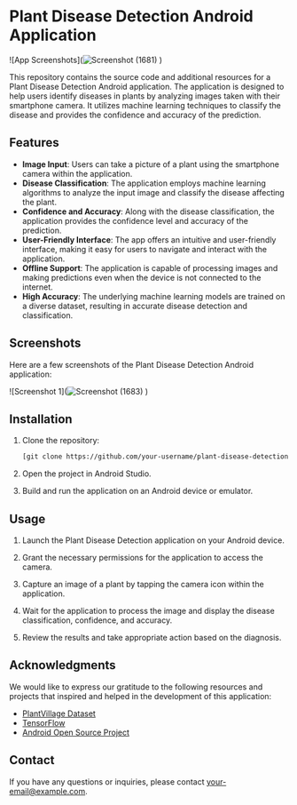 # Plant Disease Detection Android Application

![App Screenshots](![Screenshot (1681)](https://github.com/abhi-0013/plant-disease-detection-application/assets/94632685/aad6e650-9a87-4d39-b722-8afa2d9fb07b)
)

This repository contains the source code and additional resources for a Plant Disease Detection Android application. The application is designed to help users identify diseases in plants by analyzing images taken with their smartphone camera. It utilizes machine learning techniques to classify the disease and provides the confidence and accuracy of the prediction.

## Features

- **Image Input**: Users can take a picture of a plant using the smartphone camera within the application.
- **Disease Classification**: The application employs machine learning algorithms to analyze the input image and classify the disease affecting the plant.
- **Confidence and Accuracy**: Along with the disease classification, the application provides the confidence level and accuracy of the prediction.
- **User-Friendly Interface**: The app offers an intuitive and user-friendly interface, making it easy for users to navigate and interact with the application.
- **Offline Support**: The application is capable of processing images and making predictions even when the device is not connected to the internet.
- **High Accuracy**: The underlying machine learning models are trained on a diverse dataset, resulting in accurate disease detection and classification.

## Screenshots

Here are a few screenshots of the Plant Disease Detection Android application:

![Screenshot 1](![Screenshot (1683)](https://github.com/abhi-0013/plant-disease-detection-application/assets/94632685/10ea7064-0a4d-457b-880f-0da2da39313e)
)


## Installation

1. Clone the repository:

   ```bash
   [git clone https://github.com/your-username/plant-disease-detection-android.git](https://github.com/abhi-0013/plant-disease-detection-application.git)
   ```

2. Open the project in Android Studio.

3. Build and run the application on an Android device or emulator.

## Usage

1. Launch the Plant Disease Detection application on your Android device.

2. Grant the necessary permissions for the application to access the camera.

3. Capture an image of a plant by tapping the camera icon within the application.

4. Wait for the application to process the image and display the disease classification, confidence, and accuracy.

5. Review the results and take appropriate action based on the diagnosis.


## Acknowledgments

We would like to express our gratitude to the following resources and projects that inspired and helped in the development of this application:

- [PlantVillage Dataset](https://plantvillage.psu.edu/)
- [TensorFlow](https://www.tensorflow.org/)
- [Android Open Source Project](https://source.android.com/)

## Contact

If you have any questions or inquiries, please contact [your-email@example.com](mailto:your-email@example.com).
